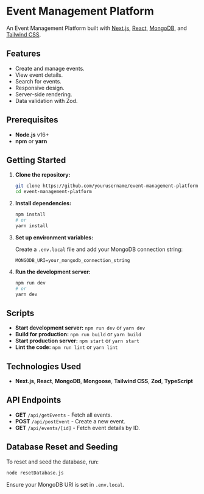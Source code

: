 # Event Management Platform

An Event Management Platform built with [Next.js](https://nextjs.org), [React](https://reactjs.org), [MongoDB](https://www.mongodb.com/), and [Tailwind CSS](https://tailwindcss.com/).

## Features

- Create and manage events.
- View event details.
- Search for events.
- Responsive design.
- Server-side rendering.
- Data validation with Zod.

## Prerequisites

- **Node.js** v16+
- **npm** or **yarn**

## Getting Started

1. **Clone the repository:**

   ```bash
   git clone https://github.com/yourusername/event-management-platform.git
   cd event-management-platform
   ```

2. **Install dependencies:**

   ```bash
   npm install
   # or
   yarn install
   ```

3. **Set up environment variables:**

   Create a `.env.local` file and add your MongoDB connection string:

   ```dotenv
   MONGODB_URI=your_mongodb_connection_string
   ```

4. **Run the development server:**

   ```bash
   npm run dev
   # or
   yarn dev
   ```

## Scripts

- **Start development server:** `npm run dev` or `yarn dev`
- **Build for production:** `npm run build` or `yarn build`
- **Start production server:** `npm start` or `yarn start`
- **Lint the code:** `npm run lint` or `yarn lint`

## Technologies Used

- **Next.js**, **React**, **MongoDB**, **Mongoose**, **Tailwind CSS**, **Zod**, **TypeScript**

## API Endpoints

- **GET** `/api/getEvents` - Fetch all events.
- **POST** `/api/postEvent` - Create a new event.
- **GET** `/api/events/[id]` - Fetch event details by ID.

## Database Reset and Seeding

To reset and seed the database, run:

```bash
node resetDatabase.js
```

Ensure your MongoDB URI is set in `.env.local`.
